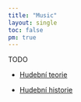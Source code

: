 ```yaml
---
title: "Music"
layout: single
toc: false
pm: true
---
```

TODO
<div id="menu">
    <section id="menu-section">

- [Hudební teorie](/notes/research/music/music-theory/)
- [Hudební historie](/notes/research/music/music-history/)
    
    </section>
</div>
